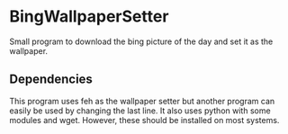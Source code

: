 # BingWallpaperSetter
Small program to download the bing picture of the day and set it as the wallpaper.

## Dependencies
This program uses feh as the wallpaper setter but another program can easily be used by changing the last line. It also uses python with some modules and wget. However, these should be installed on most systems.
